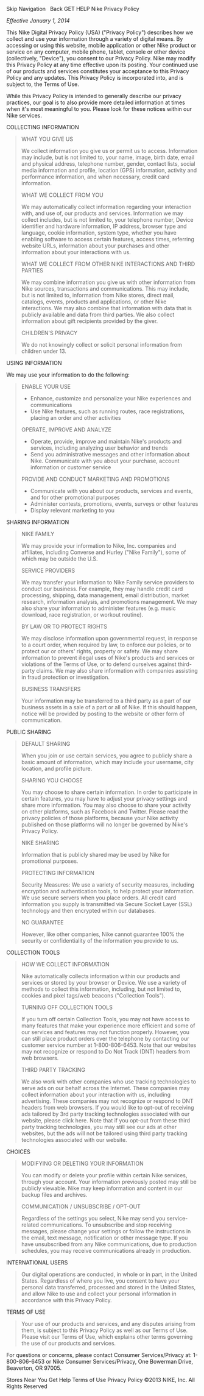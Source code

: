 Skip Navigation   Back GET HELP Nike Privacy Policy  

_Effective January 1, 2014_

This Nike Digital Privacy Policy (USA) ("Privacy Policy") describes how we collect and use your information through a variety of digital means. By accessing or using this website, mobile application or other Nike product or service on any computer, mobile phone, tablet, console or other device (collectively, "Device"), you consent to our Privacy Policy. Nike may modify this Privacy Policy at any time effective upon its posting. Your continued use of our products and services constitutes your acceptance to this Privacy Policy and any updates. This Privacy Policy is incorporated into, and is subject to, the Terms of Use.

While this Privacy Policy is intended to generally describe our privacy practices, our goal is to also provide more detailed information at times when it's most meaningful to you. Please look for these notices within our Nike services.

  
COLLECTING INFORMATION

> WHAT YOU GIVE US
> 
> We collect information you give us or permit us to access. Information may include, but is not limited to, your name, image, birth date, email and physical address, telephone number, gender, contact lists, social media information and profile, location (GPS) information, activity and performance information, and when necessary, credit card information.
> 
>   
> WHAT WE COLLECT FROM YOU
> 
> We may automatically collect information regarding your interaction with, and use of, our products and services. Information we may collect includes, but is not limited to, your telephone number, Device identifier and hardware information, IP address, browser type and language, cookie information, system type, whether you have enabling software to access certain features, access times, referring website URLs, information about your purchases and other information about your interactions with us.
> 
>   
> WHAT WE COLLECT FROM OTHER NIKE INTERACTIONS AND THIRD PARTIES
> 
> We may combine information you give us with other information from Nike sources, transactions and communications. This may include, but is not limited to, information from Nike stores, direct mail, catalogs, events, products and applications, or other Nike interactions. We may also combine that information with data that is publicly available and data from third parties. We also collect information about gift recipients provided by the giver.
> 
>   
> CHILDREN'S PRIVACY
> 
> We do not knowingly collect or solicit personal information from children under 13.

  
USING INFORMATION

We may use your information to do the following:

> ENABLE YOUR USE
> 
> *   Enhance, customize and personalize your Nike experiences and communications
> *   Use Nike features, such as running routes, race registrations, placing an order and other activities
> 
>   
> OPERATE, IMPROVE AND ANALYZE
> 
> *   Operate, provide, improve and maintain Nike's products and services, including analyzing user behavior and trends
> *   Send you administrative messages and other information about Nike. Communicate with you about your purchase, account information or customer service
> 
> PROVIDE AND CONDUCT MARKETING AND PROMOTIONS
> 
> *   Communicate with you about our products, services and events, and for other promotional purposes
> *   Administer contests, promotions, events, surveys or other features
> *   Display relevant marketing to you
> 
>   

SHARING INFORMATION

> NIKE FAMILY
> 
> We may provide your information to Nike, Inc. companies and affiliates, including Converse and Hurley ("Nike Family"), some of which may be outside the U.S.
> 
>   
> SERVICE PROVIDERS
> 
> We may transfer your information to Nike Family service providers to conduct our business. For example, they may handle credit card processing, shipping, data management, email distribution, market research, information analysis, and promotions management. We may also share your information to administer features (e.g. music download, race registration, or workout routine).
> 
>   
> BY LAW OR TO PROTECT RIGHTS
> 
> We may disclose information upon governmental request, in response to a court order, when required by law, to enforce our policies, or to protect our or others' rights, property or safety. We may share information to prevent illegal uses of Nike's products and services or violations of the Terms of Use, or to defend ourselves against third-party claims. We may also share information with companies assisting in fraud protection or investigation.
> 
>   
> BUSINESS TRANSFERS
> 
> Your information may be transferred to a third party as a part of our business assets in a sale of a part or all of Nike. If this should happen, notice will be provided by posting to the website or other form of communication.
> 
>   

PUBLIC SHARING

> DEFAULT SHARING
> 
> When you join or use certain services, you agree to publicly share a basic amount of information, which may include your username, city location, and profile picture.
> 
>   
> SHARING YOU CHOOSE
> 
> You may choose to share certain information. In order to participate in certain features, you may have to adjust your privacy settings and share more information. You may also choose to share your activity on other platforms, such as Facebook and Twitter. Please read the privacy policies of those platforms, because your Nike activity published on those platforms will no longer be governed by Nike's Privacy Policy.
> 
>   
> NIKE SHARING
> 
> Information that is publicly shared may be used by Nike for promotional purposes.
> 
>   
> PROTECTING INFORMATION
> 
> Security Measures: We use a variety of security measures, including encryption and authentication tools, to help protect your information. We use secure servers when you place orders. All credit card information you supply is transmitted via Secure Socket Layer (SSL) technology and then encrypted within our databases.
> 
>   
> NO GUARANTEE
> 
> However, like other companies, Nike cannot guarantee 100% the security or confidentiality of the information you provide to us.
> 
>   

COLLECTION TOOLS

> HOW WE COLLECT INFORMATION
> 
> Nike automatically collects information within our products and services or stored by your browser or Device. We use a variety of methods to collect this information, including, but not limited to, cookies and pixel tags/web beacons ("Collection Tools").
> 
>   
> TURNING OFF COLLECTION TOOLS
> 
> If you turn off certain Collection Tools, you may not have access to many features that make your experience more efficient and some of our services and features may not function properly. However, you can still place product orders over the telephone by contacting our customer service number at 1-800-806-6453. Note that our websites may not recognize or respond to Do Not Track (DNT) headers from web browsers.
> 
>   
> THIRD PARTY TRACKING
> 
> We also work with other companies who use tracking technologies to serve ads on our behalf across the Internet. These companies may collect information about your interaction with us, including advertising. These companies may not recognize or respond to DNT headers from web browsers. If you would like to opt-out of receiving ads tailored by 3rd party tracking technologies associated with our website, please click here. Note that if you opt-out from these third party tracking technologies, you may still see our ads at other websites, but the ads will not be tailored using third party tracking technologies associated with our website.
> 
>   

CHOICES

> MODIFYING OR DELETING YOUR INFORMATION
> 
> You can modify or delete your profile within certain Nike services, through your account. Your information previously posted may still be publicly viewable. Nike may keep information and content in our backup files and archives.
> 
>   
> COMMUNICATION / UNSUBSCRIBE / OPT-OUT
> 
> Regardless of the settings you select, Nike may send you service-related communications. To unsubscribe and stop receiving messages, please change your settings or follow the instructions in the email, text message, notification or other message type. If you have unsubscribed from any Nike communications, due to production schedules, you may receive communications already in production.
> 
>   

INTERNATIONAL USERS

> Our digital operations are conducted, in whole or in part, in the United States. Regardless of where you live, you consent to have your personal data transferred, processed and stored in the United States, and allow Nike to use and collect your personal information in accordance with this Privacy Policy.
> 
>   

TERMS OF USE

> Your use of our products and services, and any disputes arising from them, is subject to this Privacy Policy as well as our Terms of Use. Please visit our Terms of Use, which explains other terms governing the use of our products and services.

For questions or concerns, please contact Consumer Services/Privacy at: 1-800-806-6453 or Nike Consumer Services/Privacy, One Bowerman Drive, Beaverton, OR 97005.

  
Stores Near You Get Help Terms of Use Privacy Policy ©2013 NIKE, Inc. All Rights Reserved
